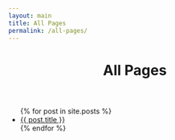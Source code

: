 ```yaml
---
layout: main
title: All Pages
permalink: /all-pages/
---
```

<div class="wrap-content">
      <header class="header-page">
        <h1 class="page-title">All Pages</h1>
      </header>
  <ul>
  {% for post in site.posts %}
    <li>
      <a href="{{ post.url }}">{{ post.title }}</a>
    </li>
  {% endfor %}
</ul>
</div>


